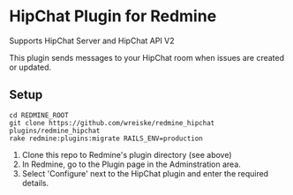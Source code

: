 HipChat Plugin for Redmine
==========================
Supports HipChat Server and HipChat API V2

This plugin sends messages to your HipChat room when issues are created or updated.

Setup
-----
```
cd REDMINE_ROOT
git clone https://github.com/wreiske/redmine_hipchat plugins/redmine_hipchat 
rake redmine:plugins:migrate RAILS_ENV=production
```


1. Clone this repo to Redmine's plugin directory (see above)
2. In Redmine, go to the Plugin page in the Adminstration area.
3. Select 'Configure' next to the HipChat plugin and enter the required details.
